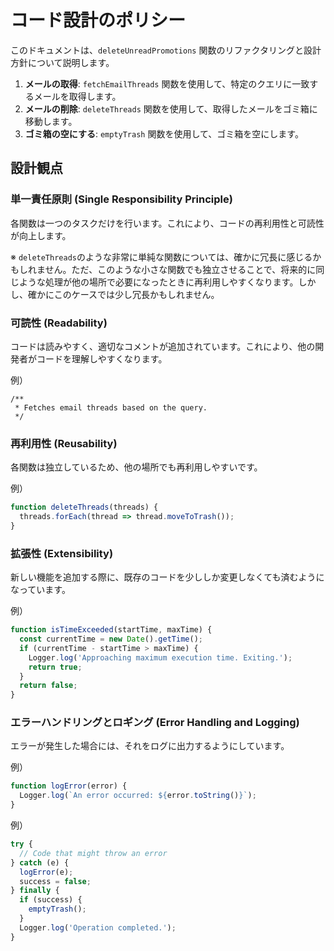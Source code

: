 # コード設計のポリシー

このドキュメントは、`deleteUnreadPromotions` 関数のリファクタリングと設計方針について説明します。

1. **メールの取得**: `fetchEmailThreads` 関数を使用して、特定のクエリに一致するメールを取得します。
2. **メールの削除**: `deleteThreads` 関数を使用して、取得したメールをゴミ箱に移動します。
3. **ゴミ箱の空にする**: `emptyTrash` 関数を使用して、ゴミ箱を空にします。

## 設計観点

### 単一責任原則 (Single Responsibility Principle)

各関数は一つのタスクだけを行います。これにより、コードの再利用性と可読性が向上します。

※ `deleteThreads`のような非常に単純な関数については、確かに冗長に感じるかもしれません。ただ、このような小さな関数でも独立させることで、将来的に同じような処理が他の場所で必要になったときに再利用しやすくなります。しかし、確かにこのケースでは少し冗長かもしれません。

### 可読性 (Readability)

コードは読みやすく、適切なコメントが追加されています。これにより、他の開発者がコードを理解しやすくなります。

例）
```plaintext
/**
 * Fetches email threads based on the query.
 */
```

### 再利用性 (Reusability)

各関数は独立しているため、他の場所でも再利用しやすいです。

例）
```javascript
function deleteThreads(threads) {
  threads.forEach(thread => thread.moveToTrash());
}
```

### 拡張性 (Extensibility)

新しい機能を追加する際に、既存のコードを少ししか変更しなくても済むようになっています。

例）
```javascript
function isTimeExceeded(startTime, maxTime) {
  const currentTime = new Date().getTime();
  if (currentTime - startTime > maxTime) {
    Logger.log('Approaching maximum execution time. Exiting.');
    return true;
  }
  return false;
}
```

### エラーハンドリングとロギング (Error Handling and Logging)

エラーが発生した場合には、それをログに出力するようにしています。

例）
```javascript
function logError(error) {
  Logger.log(`An error occurred: ${error.toString()}`);
}
```

例）
```javascript
try {
  // Code that might throw an error
} catch (e) {
  logError(e);
  success = false;
} finally {
  if (success) {
    emptyTrash();
  }
  Logger.log('Operation completed.');
}
```
